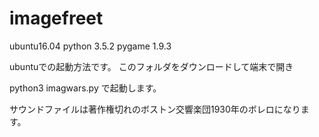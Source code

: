 # imagefreet

ubuntu16.04
python 3.5.2
pygame 1.9.3

ubuntuでの起動方法です。
このフォルダをダウンロードして端末で開き

python3 imagwars.py
で起動します。

サウンドファイルは著作権切れのボストン交響楽団1930年のボレロになります。
